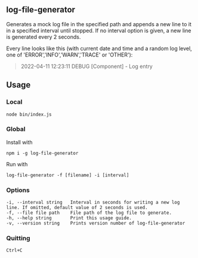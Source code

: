 ## log-file-generator

Generates a mock log file in the specified path and appends a new line to it in a specified interval until stopped. If no interval option is given, a new line is generated every 2 seconds.

Every line looks like this (with current date and time and a random log level, one of 'ERROR','INFO','WARN','TRACE' or 'OTHER'):
> 2022-04-11 12:23:11 DEBUG [Component] - Log entry

## Usage

### Local

    node bin/index.js

### Global

Install with

    npm i -g log-file-generator

Run with 

    log-file-generator -f [filename] -i [interval]

### Options

``-i, --interval string   Interval in seconds for writing a new log line. If omitted, default value of 2 seconds is used.``                                                            
``-f, --file file path    File path of the log file to generate.``                                        
``-h, --help string       Print this usage guide.``                                                       
``-v, --version string    Prints version number of log-file-generator``

### Quitting

    Ctrl+C